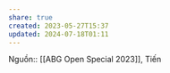 ```yaml
---
share: true
created: 2023-05-27T15:37
updated: 2024-07-18T01:11
---
```

Nguồn:: [[ABG Open Special 2023]], Tiến
